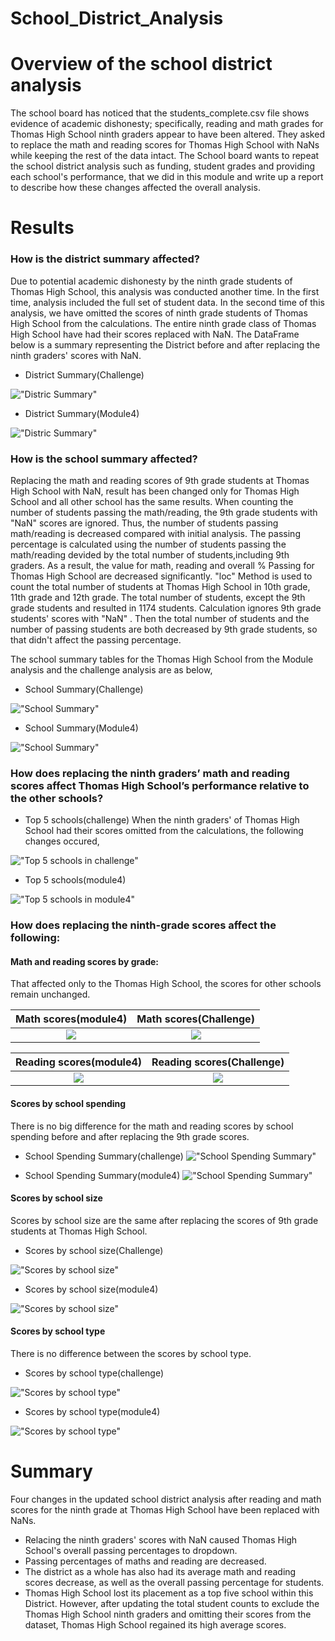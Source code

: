 # School_District_Analysis
# Overview of the school district analysis
The school board has noticed that the students_complete.csv file shows evidence of academic dishonesty; specifically, reading and math grades for Thomas High School ninth graders appear to have been altered. They asked to replace the math and reading scores for Thomas High School with NaNs while keeping the rest of the data intact. The School board wants to repeat the school district analysis such as funding, student grades and providing each school's performance, that we did in this module and write up a report to describe how these changes affected the overall analysis.

# Results
### How is the district summary affected?

Due to potential academic dishonesty by the ninth grade students of Thomas High School, this analysis was conducted another time. In the first time, analysis included the full set of student data. In the second time of this analysis, we have omitted the scores of ninth grade students of Thomas High School from the calculations. The entire ninth grade class of Thomas High School have had their scores replaced with NaN. The DataFrame below is a summary representing the District before and after replacing the ninth graders' scores with NaN. 

* District Summary(Challenge)

!["Distric Summary" ](Resources/district_summary_initial.png?raw=true "Distric Summary")

* District Summary(Module4)

!["Distric Summary" ](Resources/district_summary_inmodule4.png?raw=true "Distric Summary")


### How is the school summary affected?

Replacing the math and reading scores of 9th grade students at Thomas High School with NaN, result has been changed only for Thomas High School and all other school has the same results.
When counting the number of students passing the math/reading, the 9th grade students with "NaN" scores are ignored. Thus, the number of  students passing math/reading is decreased compared with initial analysis. The passing percentage is calculated using the number of students passing the math/reading devided by the total number of students,including 9th graders. As a result, the value for math, reading and overall % Passing for Thomas High School are decreased significantly.
"loc" Method is used to count the total number of students at Thomas High School in 10th grade, 11th grade and 12th grade. The total number of students, except the 9th grade students and resulted in 1174 students. Calculation ignores 9th grade students' scores with "NaN" . Then the total number of students and the number of passing students are both decreased by 9th grade students, so that didn't affect the passing percentage.


The school summary tables for the Thomas High School from the Module analysis and the challenge analysis are as below,

* School Summary(Challenge)

!["School Summary" ](Resources/school_summary_THS_challenge.png?raw=true "School Summary")

* School Summary(Module4)

!["School Summary" ](Resources/school_summary_module4.png?raw=true "School Summary")


### How does replacing the ninth graders’ math and reading scores affect Thomas High School’s performance relative to the other schools?

* Top 5 schools(challenge)
When the ninth graders' of Thomas High School had their scores omitted from the calculations, the following changes occured,

!["Top 5 schools in challenge" ](Resources/top5_school_performance_challenge.png?raw=true "Top 5 schools in challenge")

* Top 5 schools(module4)

!["Top 5 schools in module4"](Resources/top5_school_performance_module4.png?raw=true "Top 5 schools in module4")



### How does replacing the ninth-grade scores affect the following:

#### Math and reading scores by grade: 
 That affected only to the Thomas High School, the scores for other schools remain unchanged.

Math scores(module4)                    |  Math scores(Challenge)
:--------------------------------------:|:-------------------------:
![](Resources/math_scores_module4.png)  |  ![](Resources/math_scores_challenge.png)


Reading scores(module4)                   |  Reading scores(Challenge)  
:----------------------------------------:|:-------------------------:
![](Resources/reading_scores_module4.png) |  ![](Resources/reading_scores_challenge.png)

#### Scores by school spending

There is no big difference for the math and reading scores by school spending before and after replacing the 9th grade scores. 

* School Spending Summary(challenge)
!["School Spending Summary" ](Resources/school_spending_challenge.png?raw=true "School Spending Summary")

* School Spending Summary(module4)
!["School Spending Summary" ](Resources/school_spending_module4.png?raw=true "School Spending Summary")

    
#### Scores by school size

Scores by school size are the same after replacing the scores of 9th grade students at Thomas High School.

* Scores by school size(Challenge)

!["Scores by school size" ](Resources/scores_by_school_size_challenge.png?raw=true "Scores by school size")

* Scores by school size(module4)

!["Scores by school size" ](Resources/scores_by_school_size_module4.png?raw=true "Scores by school size")


#### Scores by school type

There is no difference between the scores by school type.

* Scores by school type(challenge)

!["Scores by school type" ](Resources/scores_by_school_type_challenge.png?raw=true "Scores by school type")

* Scores by school type(module4)

!["Scores by school type" ](Resources/scores_by_school_type_module4.png?raw=true "Scores by school type")

# Summary
Four changes in the updated school district analysis after reading and math scores for the ninth grade at Thomas High School have been replaced with NaNs.

* Relacing the ninth graders' scores with NaN caused Thomas High School's overall passing percentages to dropdown.
* Passing percentages of maths and reading are decreased.   
* The district as a whole has also had its average math and reading scores decrease, as well as the overall passing percentage for students.
* Thomas High School lost its placement as a top five school within this District. However, after updating the total student counts to exclude the Thomas High School ninth graders and omitting their scores from the dataset, Thomas High School regained its high average scores.

